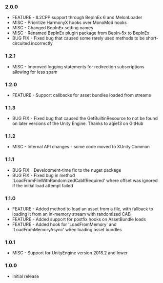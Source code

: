 ﻿### 2.0.0
 * FEATURE - IL2CPP support through BepInEx 6 and MelonLoader
 * MISC - Prioritize HarmonyX hooks over MonoMod hooks
 * MISC - Changed BepInEx setting names
 * MISC - Renamed BepInEx plugin package from BepIn-5x to BepInEx
 * BUG FIX - Fixed bug that caused some rarely used methods to be short-circuited incorrectly

### 1.2.1
 * MISC - Improved logging statements for redirection subscriptions allowing for less spam

### 1.2.0
 * FEATURE - Support callbacks for asset bundles loaded from streams

### 1.1.3
 * BUG FIX - Fixed bug that caused the GetBuiltinResource to not be found on later versions of the Unity Engine. Thanks to aqie13 on GitHub

### 1.1.2
 * MISC - Internal API changes - some code moved to XUnity.Common

### 1.1.1
 * BUG FIX - Development-time fix to the nuget package
 * BUG FIX - Fixed bug in method 'LoadFromFileWithRandomizedCabIfRequired' where offset was ignored if the initial load attempt failed

### 1.1.0
 * FEATURE - Added method to load an asset from a file, with fallback to loading it from an in-memory stream with randomized CAB
 * FEATURE - Added support for postfix hooks on AssetBundle loads
 * FEATURE - Added hook for 'LoadFromMemory' and 'LoadFromMemoryAsync' when loading asset bundles

### 1.0.1
 * MISC - Support for UnityEngine version 2018.2 and lower

### 1.0.0
 * Initial release
